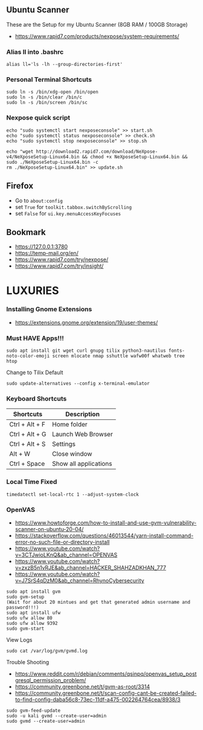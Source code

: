 ## Ubuntu Scanner
These are the Setup for my Ubuntu Scanner (8GB RAM / 100GB Storage)
- https://www.rapid7.com/products/nexpose/system-requirements/

### Alias ll into .bashrc
```
alias ll='ls -lh --group-directories-first'
```

### Personal Terminal Shortcuts
```
sudo ln -s /bin/xdg-open /bin/open
sudo ln -s /bin/clear /bin/c
sudo ln -s /bin/screen /bin/sc
```

### Nexpose quick script
```
echo "sudo systemctl start nexposeconsole" >> start.sh 
echo "sudo systemctl status nexposeconsole" >> check.sh 
echo "sudo systemctl stop nexposeconsole" >> stop.sh 
```
```
echo "wget http://download2.rapid7.com/download/NeXpose-v4/NeXposeSetup-Linux64.bin && chmod +x NeXposeSetup-Linux64.bin && sudo ./NeXposeSetup-Linux64.bin -c
rm ./NeXposeSetup-Linux64.bin" >> update.sh 
```

## Firefox
- Go to `about:config`  
- set `True` for `toolkit.tabbox.switchByScrolling`
- set `False` for `ui.key.menuAccessKeyFocuses`

## Bookmark
- https://127.0.0.1:3780 
- https://temp-mail.org/en/
- https://www.rapid7.com/try/nexpose/
- https://www.rapid7.com/try/insight/

# LUXURIES

### Installing Gnome Extensions
- https://extensions.gnome.org/extension/19/user-themes/

### Must HAVE Apps!!!
```
sudo apt install git wget curl gnupg tilix python3-nautilus fonts-noto-color-emoji screen mlocate nmap sshuttle wafw00f whatweb tree htop
```
Change to Tilix Default
```
sudo update-alternatives --config x-terminal-emulator
```

### Keyboard Shortcuts

| Shortcuts             | Description                                                  |
| --------------------- | ------------------------------------------------------------ |
| Ctrl + Alt + F        | Home folder                                                  |
| Ctrl + Alt + G        | Launch Web Browser                                           |
| Ctrl + Alt + S        | Settings                                                     |
| Alt + W               | Close window                                                 |
| Ctrl + Space          | Show all applications                                        |

### Local Time Fixed
```
timedatectl set-local-rtc 1 --adjust-system-clock
```

### OpenVAS
- https://www.howtoforge.com/how-to-install-and-use-gvm-vulnerability-scanner-on-ubuntu-20-04/
- https://stackoverflow.com/questions/46013544/yarn-install-command-error-no-such-file-or-directory-install
- https://www.youtube.com/watch?v=3CTJwioLKnQ&ab_channel=OPENVAS
- https://www.youtube.com/watch?v=zxzB5n1vRJE&ab_channel=HACKER_SHAHZADKHAN_777
- https://www.youtube.com/watch?v=J7SrS4qDzM0&ab_channel=RhynoCybersecurity
```
sudo apt install gvm 
sudo gvm-setup
(Wait for about 20 mintues and get that generated admin username and password!!!)
sudo apt install ufw
sudo ufw allow 80
sudo ufw allow 9392
sudo gvm-start
```
View Logs
```
sudo cat /var/log/gvm/gvmd.log
```
Trouble Shooting
- https://www.reddit.com/r/debian/comments/qsinpq/openvas_setup_postgresql_permission_problem/
- https://community.greenbone.net/t/gvm-as-root/3314
- https://community.greenbone.net/t/scan-config-cant-be-created-failed-to-find-config-daba56c8-73ec-11df-a475-002264764cea/8938/3
```
sudo gvm-feed-update
sudo -u kali gvmd --create-user=admin
sudo gvmd --create-user=admin
```
